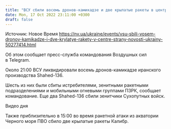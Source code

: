 ```yaml
---
title: "ВСУ сбили восемь дронов-камикадзе и две крылатые ракеты в центре страны — Воздушные силы"
date: Mon, 17 Oct 2022 23:11:00 +0300
draft: false
---
```

Источник: Новое Время https://nv.ua/ukraine/events/vsu-sbili-vosem-dronov-kamikadze-i-dve-krylatye-rakety-v-centre-strany-novosti-ukrainy-50277414.html


Об этом сообщает пресс-служба командования Воздушных сил в Telegram.

Около 21:00 ВСУ ликвидировали восемь дронов-камикадзе иранского производства Shahed-136.

Шесть из них были сбиты истребителями, зенитными ракетными подразделениями и мобильными огневыми группами ПЗРК, сообщает командование. Еще два Shahed-136 сбили зенитчики Сухопутных войск.

 Видео дня   

Также приблизительно в 15:00 во время ракетной атаки из акватории Черного моря ПВО сбило две крылатые ракеты Калибр.
